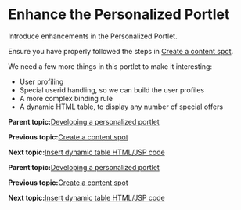 # Enhance the Personalized Portlet

Introduce enhancements in the Personalized Portlet.

Ensure you have properly followed the steps in [Create a content spot](pzn_demo_create_content_spot.md).

We need a few more things in this portlet to make it interesting:

-   User profiling
-   Special userid handling, so we can build the user profiles
-   A more complex binding rule
-   A dynamic HTML table, to display any number of special offers

**Parent topic:**[Developing a personalized portlet](../pzn/pzn_demooverview.md)

**Previous topic:**[Create a content spot](../pzn/pzn_demo_create_content_spot.md)

**Next topic:**[Insert dynamic table HTML/JSP code](../pzn/pzn_demo_insert_dynamic_table_code.md)

**Parent topic:**[Developing a personalized portlet](../pzn/pzn_demooverview.md)

**Previous topic:**[Create a content spot](../pzn/pzn_demo_create_content_spot.md)

**Next topic:**[Insert dynamic table HTML/JSP code](../pzn/pzn_demo_insert_dynamic_table_code.md)

